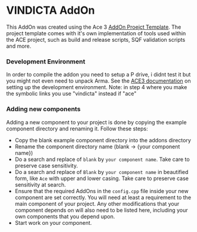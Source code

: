 # VINDICTA AddOn

This AddOn was created using the Ace 3 [AddOn Proejct Template](https://github.com/acemod/arma-project-template).
The project template comes with it's own implementation of tools used within the ACE project, such as build and release scripts, SQF validation scripts and more.

### Development Environment

In order to compile the addon you need to setup a P drive, i didnt test it but you might not even need to unpack Arma.
See the [ACE3 documentation](https://ace3mod.com/wiki/development/setting-up-the-development-environment.html) on setting up the development environment.
Note: in step 4 where you make the symbolic links you use "vindicta" instead if "ace"

### Adding new components

Adding a new component to your project is done by copying the example component directory and renaming it. Follow these steps:

- Copy the blank example component directory into the addons directory
- Rename the component directory name (blank -> {your component name})
- Do a search and replace of `blank` by `your component name`. Take care to preserve case sensitivity.
- Do a search and replace of `Blank` by `your component name`  in beautified form, like `Ace` with upper and lower casing. Take care to preserve case sensitivity at search.
- Ensure that the required AddOns in the `config.cpp` file inside your new component are set correctly. You will need at least a requirement to the main component of your project. Any other modifications that your component depends on will also need to be listed here, including your own components that you depend upon.
- Start work on your component.

